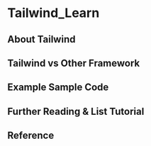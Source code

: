 # Tailwind_Learn

## About Tailwind

## Tailwind vs Other Framework

## Example Sample Code

## Further Reading & List Tutorial

## Reference
